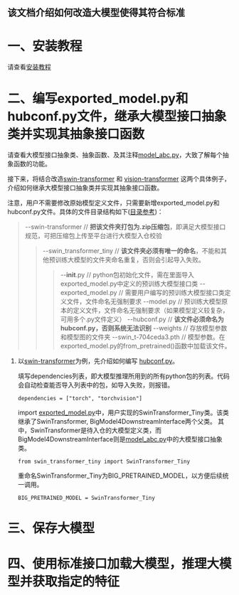 ## 该文档介绍如何改造大模型使得其符合标准

# 一、安装教程

请查看[安装教程](https://github.com/chenyaofo/downstream-platform-interface/blob/main/python/README.md)

# 二、编写exported_model.py和hubconf.py文件，继承大模型接口抽象类并实现其抽象接口函数

请查看大模型接口抽象类、抽象函数、及其注释[model_abc.py](https://github.com/chenyaofo/downstream-platform-interface/blob/main/python/model_downstream_interface/model_abc.py)，大致了解每个抽象函数的功能。

接下来，将结合改造[swin-transformer](https://github.com/chenyaofo/downstream-platform-interface/tree/main/example/swin-transformer) 和 [vision-transformer](https://github.com/chenyaofo/downstream-platform-interface/tree/main/example/vision-transformer) 这两个具体例子，介绍如何继承大模型接口抽象类并实现其抽象接口函数。

注意，用户不需要修改原始模型定义文件，只需要新增exported_model.py和hubconf.py文件。具体的文件目录结构如下([目录参考](https://github.com/chenyaofo/downstream-platform-interface/tree/main/example))：

>--swin-transformer             // **把该文件夹打包为.zip压缩包**，即满足大模型接口规范，可把压缩包上传至平台进行大模型入仓校验
>>--swin_transformer_tiny        // **该文件夹必须有唯一的命名**，不能和其他预训练大模型的文件夹命名重复，否则会引起导入失败。
>>>--__init__.py                   // python包初始化文件，需在里面导入exported_model.py中定义的预训练大模型接口类
>>>--exported_model.py             // 需要用户编写的预训练大模型接口类定义文件，文件命名无强制要求
>>>--model.py                      // 预训练大模型原本的定义文件，文件命名无强制要求（如果模型定义较复杂，可用多个.py文件定义）
>>--hubconf.py                   // **该文件必须命名为hubconf.py，否则系统无法识别**
>>--weights                      // 存放模型参数和模型图的文件夹
>>>--swin_t-704ceda3.pth           // 模型参数。在exported_model.py的from_pretrained()函数中加载该文件。


1. 以[swin-transformer](https://github.com/chenyaofo/downstream-platform-interface/tree/main/example/swin-transformer)为例，先介绍如何编写
   [hubconf.py](https://github.com/chenyaofo/downstream-platform-interface/blob/main/example/swin-transformer/hubconf.py)。
   
   填写dependencies列表，即大模型推理所用到的所有python包的列表。代码会自动检查能否导入列表中的包，如导入失败，则报错。
   ```
   dependencies = ["torch", "torchvision"]
   ```
   
   import [exported_model.py](https://github.com/chenyaofo/downstream-platform-interface/blob/main/example/swin-transformer/swin_transformer_tiny/exported_model.py)中，用户实现的SwinTransformer_Tiny类。该类继承了SwinTransformer, BigModel4DownstreamInterface两个父类。
   其中，SwinTransformer是待入仓的大模型定义类，而BigModel4DownstreamInterface则是[model_abc.py](https://github.com/chenyaofo/downstream-platform-interface/blob/main/python/model_downstream_interface/model_abc.py)中的大模型接口抽象类。
   ```
   from swin_transformer_tiny import SwinTransformer_Tiny
   ```
   
   重命名SwinTransformer_Tiny为BIG_PRETRAINED_MODEL，以方便后续统一调用。
   ```
   BIG_PRETRAINED_MODEL = SwinTransformer_Tiny
   ```
   





# 三、保存大模型





# 四、使用标准接口加载大模型，推理大模型并获取指定的特征